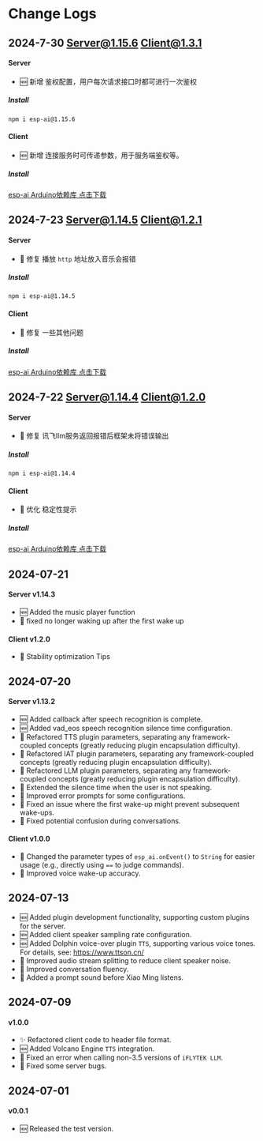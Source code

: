 # Change Logs


## 2024-7-30 Server@1.15.6 Client@1.3.1 

#### Server 

- 🆕 新增 鉴权配置，用户每次请求接口时都可进行一次鉴权

##### Install

```
npm i esp-ai@1.15.6
```

#### Client 

- 🆕 新增 连接服务时可传递参数，用于服务端鉴权等。

##### Install
<a href="https://github.com/user-attachments/files/16422116/esp-ai-1.3.1.zip">esp-ai Arduino依赖库 点击下载</a>


## 2024-7-23 Server@1.14.5 Client@1.2.1 

#### Server 

- 🐞 修复 播放 `http` 地址放入音乐会报错 

##### Install

```
npm i esp-ai@1.14.5
```

#### Client 

- 🐞 修复 一些其他问题

##### Install
<a href="https://github.com/user-attachments/files/16347295/esp-ai-1.2.1.zip">esp-ai Arduino依赖库 点击下载</a>



## 2024-7-22 Server@1.14.4 Client@1.2.0 

#### Server

- 🐞 修复 讯飞llm服务返回报错后框架未将错误输出

##### Install


```
npm i esp-ai@1.14.4
```

#### Client

- 💄 优化 稳定性提示
 
##### Install
<a href="https://github.com/user-attachments/files/16323083/esp-ai-1.1.0.zip">esp-ai Arduino依赖库 点击下载</a>

## 2024-07-21 

#### Server v1.14.3

- 🆕 Added the music player function
- 🐞 fixed no longer waking up after the first wake up


#### Client v1.2.0

- 💄 Stability optimization Tips


## 2024-07-20

#### Server v1.13.2

- 🆕 Added callback after speech recognition is complete.
- 🆕 Added vad_eos speech recognition silence time configuration.
- 🤔 Refactored TTS plugin parameters, separating any framework-coupled concepts (greatly reducing plugin encapsulation difficulty).
- 🤔 Refactored IAT plugin parameters, separating any framework-coupled concepts (greatly reducing plugin encapsulation difficulty).
- 🤔 Refactored LLM plugin parameters, separating any framework-coupled concepts (greatly reducing plugin encapsulation difficulty).
- 🤔 Extended the silence time when the user is not speaking.
- 💄 Improved error prompts for some configurations.
- 🐞 Fixed an issue where the first wake-up might prevent subsequent wake-ups.
- 🐞 Fixed potential confusion during conversations.

#### Client v1.0.0

- 🤔 Changed the parameter types of `esp_ai.onEvent()` to `String` for easier usage (e.g., directly using `==` to judge commands).
- 💄 Improved voice wake-up accuracy.

## 2024-07-13

- 🆕 Added plugin development functionality, supporting custom plugins for the server.
- 🆕 Added client speaker sampling rate configuration.
- 🆕 Added Dolphin voice-over plugin `TTS`, supporting various voice tones. For details, see: https://www.ttson.cn/
- 💄 Improved audio stream splitting to reduce client speaker noise.
- 💄 Improved conversation fluency.
- 💄 Added a prompt sound before Xiao Ming listens.

## 2024-07-09

#### v1.0.0

- ✨ Refactored client code to header file format.
- 🆕 Added Volcano Engine `TTS` integration.
- 🐞 Fixed an error when calling non-3.5 versions of `iFLYTEK LLM`.
- 🐞 Fixed some server bugs.

## 2024-07-01

#### v0.0.1

- 🆕 Released the test version.